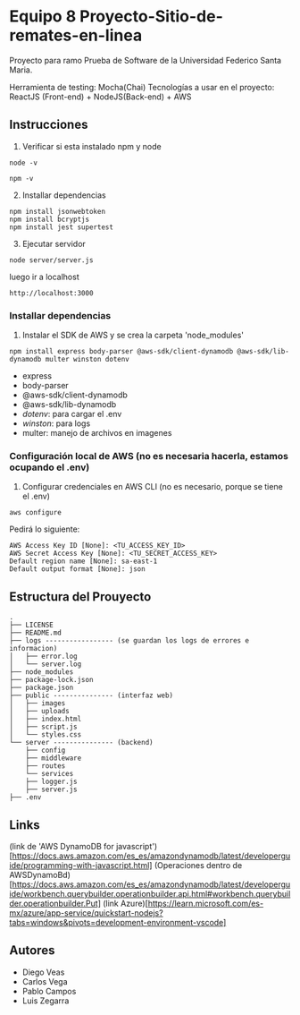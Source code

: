 # Equipo 8 Proyecto-Sitio-de-remates-en-linea
Proyecto para ramo Prueba de Software de la Universidad Federico Santa Maria.

Herramienta de testing: Mocha(Chai)
Tecnologías a usar en el proyecto: ReactJS (Front-end) + NodeJS(Back-end) + AWS

## Instrucciones

1. Verificar si esta instalado npm y node
```
node -v
```
```
npm -v
```

2. Installar dependencias
```
npm install jsonwebtoken
npm install bcryptjs
npm install jest supertest
```

3. Ejecutar servidor
```
node server/server.js
```

luego ir a localhost
```
http://localhost:3000
```

### Installar dependencias
1. Instalar el SDK de AWS y se crea la carpeta 'node_modules'
```
npm install express body-parser @aws-sdk/client-dynamodb @aws-sdk/lib-dynamodb multer winston dotenv 

```
- express
- body-parser 
- @aws-sdk/client-dynamodb 
- @aws-sdk/lib-dynamodb
- *dotenv*: para cargar el .env
- *winston*: para logs
- multer: manejo de archivos en imagenes 


### Configuración local de AWS (no es necesaria hacerla, estamos ocupando el .env)
1. Configurar credenciales en AWS CLI (no es necesario, porque se tiene el .env)
```
aws configure
```

Pedirá lo siguiente:
```
AWS Access Key ID [None]: <TU_ACCESS_KEY_ID>
AWS Secret Access Key [None]: <TU_SECRET_ACCESS_KEY>
Default region name [None]: sa-east-1
Default output format [None]: json
```

## Estructura del Prouyecto

```
.
├── LICENSE
├── README.md
├── logs ----------------- (se guardan los logs de errores e informacion)
│   ├── error.log
│   └── server.log
├── node_modules         
├── package-lock.json
├── package.json
├── public --------------- (interfaz web)
│   ├── images
│   ├── uploads
│   ├── index.html
│   ├── script.js
│   └── styles.css
└── server --------------- (backend)
    ├── config
    ├── middleware
    ├── routes
    └── services
    ├── logger.js
    ├── server.js
├── .env

```

## Links

(link de 'AWS DynamoDB for javascript')[https://docs.aws.amazon.com/es_es/amazondynamodb/latest/developerguide/programming-with-javascript.html]
(Operaciones dentro de AWSDynamoBd)[https://docs.aws.amazon.com/es_es/amazondynamodb/latest/developerguide/workbench.querybuilder.operationbuilder.api.html#workbench.querybuilder.operationbuilder.Put]
(link Azure)[https://learn.microsoft.com/es-mx/azure/app-service/quickstart-nodejs?tabs=windows&pivots=development-environment-vscode]



## Autores
- Diego Veas
- Carlos Vega
- Pablo Campos
- Luis Zegarra



